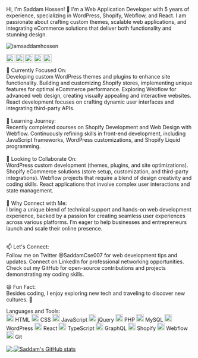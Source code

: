 Hi, I'm Saddam Hossen! 👋
I'm a Web Application Developer with 5 years of experience, specializing in WordPress, Shopify, Webflow, and React. I am passionate about crafting custom themes, scalable web applications, and integrating eCommerce solutions that deliver both functionality and stunning design.

<p align="left"> <img src="https://komarev.com/ghpvc/?username=iamsaddamhossen&label=Views&color=blue&style=plastic" alt="iamsaddamhossen" /> </p> <a href="https://twitter.com/SaddamCse007"> <img align="left" alt="Saddam's Twitter" width="22px" src="https://cdn.jsdelivr.net/npm/simple-icons@v3/icons/twitter.svg" /> </a> <a href="https://linkedin.com/in/muhammad-saddam-hossen-a8562b131"> <img align="left" alt="Saddam's LinkedIn" width="22px" src="https://cdn.jsdelivr.net/npm/simple-icons@v3/icons/linkedin.svg" /> </a> <a href="https://github.com/iamsaddamhossen"> <img align="left" alt="Saddam's Github" width="22px" src="https://cdn.jsdelivr.net/npm/simple-icons@v3/icons/github.svg" /> </a> <a href="https://instagram.com/saddam.wp/"> <img align="left" alt="Saddam's Instagram" width="22px" src="https://cdn.jsdelivr.net/npm/simple-icons@v3/icons/instagram.svg" /> </a> <a href="https://www.facebook.com/iamsaddamhossen/"> <img align="left" alt="Saddam's Facebook" width="22px" src="https://cdn.jsdelivr.net/npm/simple-icons@v3/icons/facebook.svg" /> </a> <br/> <br/>
🔭 Currently Focused On: <br/>
Developing custom WordPress themes and plugins to enhance site functionality.
Building and customizing Shopify stores, implementing unique features for optimal eCommerce performance.
Exploring Webflow for advanced web design, creating visually appealing and interactive websites.
React development focuses on crafting dynamic user interfaces and integrating third-party APIs.<br/><br/>
🌱 Learning Journey:<br/>
Recently completed courses on Shopify Development and Web Design with Webflow.
Continuously refining skills in front-end development, including JavaScript frameworks, WordPress customizations, and Shopify Liquid programming.<br/><br/>
👯 Looking to Collaborate On:<br/>
WordPress custom development (themes, plugins, and site optimizations).
Shopify eCommerce solutions (store setup, customization, and third-party integrations).
Webflow projects that require a blend of design creativity and coding skills.
React applications that involve complex user interactions and state management.<br/><br/>
🤔 Why Connect with Me:<br/>
I bring a unique blend of technical support and hands-on web development experience, backed by a passion for creating seamless user experiences across various platforms. I’m eager to help businesses and entrepreneurs launch and scale their online presence.<br/><br/>

📫 Let's Connect:<br/>
Follow me on Twitter @SaddamCse007 for web development tips and updates.
Connect on LinkedIn for professional networking opportunities.
Check out my GitHub for open-source contributions and projects demonstrating my coding skills.<br/><br/>
😄 Fun Fact:<br/>
Besides coding, I enjoy exploring new tech and traveling to discover new cultures. 🚀<br/>

Languages and Tools:<br/>
<code><img height="20" src="https://img.icons8.com/color/48/000000/html-5.png"></code> HTML <code><img height="20" src="https://img.icons8.com/color/48/000000/css3.png"></code> CSS <code><img height="20" src="https://img.icons8.com/color/48/000000/javascript.png"></code> JavaScript <code><img height="20" src="https://img.icons8.com/ios-filled/50/000000/jquery.png"></code> jQuery <code><img height="20" src="https://img.icons8.com/color/48/000000/php.png"></code> PHP <code><img height="20" src="https://img.icons8.com/color/48/000000/mysql.png"></code> MySQL <code><img height="20" src="https://img.icons8.com/color/48/000000/wordpress.png"></code> WordPress <code><img height="20" src="https://img.icons8.com/color/48/000000/react-native.png"></code> React <code><img height="20" src="https://img.icons8.com/color/48/000000/typescript.png"></code> TypeScript <code><img height="20" src="https://img.icons8.com/color/48/000000/graphql.png"></code> GraphQL <code><img height="20" src="https://img.icons8.com/color/48/000000/shopify.png"></code> Shopify <code><img height="20" src="https://img.icons8.com/color/48/000000/webflow.png"></code> Webflow <code><img height="20" src="https://img.icons8.com/color/48/000000/git.png"></code> Git

<a href="https://github.com/iamsaddamhossen"> <img align="center" src="https://github-readme-stats.vercel.app/api/top-langs/?username=iamsaddamhossen&theme=light&hide_langs_below=1" /> </a> <a href="https://github.com/iamsaddamhossen"> <img align="center" src="https://github-readme-stats.vercel.app/api?username=iamsaddamhossen&show_icons=true&theme=light&line_height=27" alt="Saddam's GitHub stats"/> </a>

